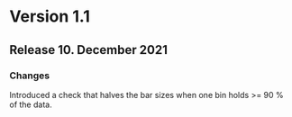 # Version 1.1
## Release 10. December 2021
### Changes
Introduced a check that halves the bar sizes when one bin holds >= 90 % of the data.
